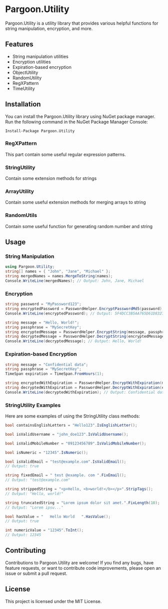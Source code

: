 ﻿# Pargoon.Utility

Pargoon.Utility is a utility library that provides various helpful functions for string manipulation, encryption, and more.

## Features

- String manipulation utilities
- Encryption utilities
- Expiration-based encryption
- ObjectUtility
- RandomUtility
- RegXPattern
- TimeUtility


## Installation

You can install the Pargoon.Utility library using NuGet package manager. Run the following command in the NuGet Package Manager Console:

```
Install-Package Pargoon.Utility
```

### RegXPattern
This part contain some useful regular expression patterns.

### StringUtility
Contain some extension methods for strings

### ArrayUtility
Contain some useful extension methods for merging arrays to string

### RandomUtils
Contain some useful function for generating random number and string



## Usage

### String Manipulation

```csharp
using Pargoon.Utility;
string[] names = { "John", "Jane", "Michael" };
string mergedNames = names.MergeToString(names);
Console.WriteLine(mergedNames); // Output: John, Jane, Michael

```

### Encryption

```csharp
string password = "MyPassword123";
string encryptedPassword = PasswordHelper.EncryptPasswordMd5(password);
Console.WriteLine(encryptedPassword); // Output: 5F4DCC3B5AA765D61D8327DEB882CF99

string message = "Hello, World!";
string passphrase = "MySecretKey";
string encryptedMessage = PasswordHelper.EncryptString(message, passphrase);
string decryptedMessage = PasswordHelper.DecryptString(encryptedMessage, passphrase);
Console.WriteLine(decryptedMessage); // Output: Hello, World!
```

### Expiration-based Encryption

```csharp
string message = "Confidential data";
string passphrase = "MySecretKey";
TimeSpan expiration = TimeSpan.FromHours(1);

string encryptedWithExpiration = PasswordHelper.EncryptWithExpiration(message, passphrase, expiration);
string decryptedWithExpiration = PasswordHelper.DecryptWithExpiration(encryptedWithExpiration, passphrase);
Console.WriteLine(decryptedWithExpiration); // Output: Confidential data (within 1 hour of encryption)
```

### StringUtility Examples
Here are some examples of using the StringUtility class methods:

```csharp
bool containsEnglishLetters = "Hello123".IsEnglishLetter();

bool isValidUsername = "john_doe123".IsValidUsername();

bool isValidMobileNumber = "09123456789".IsValidMobileNumber();

bool isNumeric = "12345".IsNumeric();

bool isValidEmail = "test@example.com".IsValidEmail();
// Output: true

string fixedEmail = " test @example. com ".FixEmail();
// Output: "test@example.com"

string strippedString = "<p>Hello, <b>world!</b></p>".StripTags();
// Output: "Hello, world!"

string truncatedString = "Lorem ipsum dolor sit amet.".FixLength(10); 
// Output: "Lorem ipsu..."

bool hasValue = "   Hello World   ".HasValue();
// Output: true

int numericValue = "12345".ToInt();
// Output: 12345

```

## Contributing

Contributions to Pargoon.Utility are welcome! If you find any bugs, have feature requests, or want to contribute code improvements, please open an issue or submit a pull request.

## License

This project is licensed under the MIT License.
